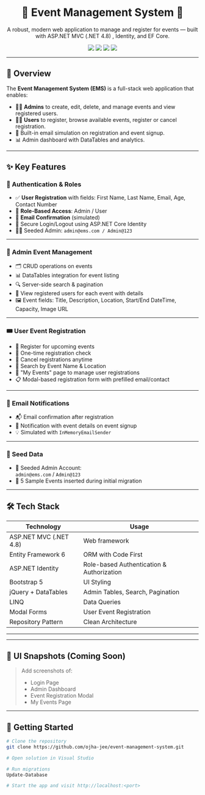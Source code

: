<h1 align="center">🎉 Event Management System 🎉</h1>
<p align="center">
  A robust, modern web application to manage and register for events — built with ASP.NET MVC (.NET 4.8) , Identity, and EF Core.
</p>

<p align="center">
<img src="https://img.shields.io/badge/.NET%20Framework-4.8-blue?logo=windows" />
 <img src="https://img.shields.io/badge/Entity%20Framework-6.0-green?logo=database" />

  <img src="https://img.shields.io/badge/License-MIT-brightgreen.svg" />
  <img src="https://img.shields.io/badge/UI-Bootstrap-blueviolet?logo=bootstrap" />
</p>

---

## 🚀 Overview

The **Event Management System (EMS)** is a full-stack web application that enables:

- 👨‍💼 **Admins** to create, edit, delete, and manage events and view registered users.
- 🙋‍♂️ **Users** to register, browse available events, register or cancel registration.
- 📧 Built-in email simulation on registration and event signup.
- 📊 Admin dashboard with DataTables and analytics.

---

## ✨ Key Features

### 🔐 Authentication & Roles
- ✅ **User Registration** with fields: First Name, Last Name, Email, Age, Contact Number
- 🔐 **Role-Based Access**: Admin / User
- 📧 **Email Confirmation** (simulated)
- 🔑 Secure Login/Logout using ASP.NET Core Identity
- 🧑‍💼 Seeded Admin: `admin@ems.com / Admin@123`

---

### 📅 Admin Event Management
- 🗂 CRUD operations on events
- 📊 DataTables integration for event listing
- 🔍 Server-side search & pagination
- 👥 View registered users for each event with details
- 🖼 Event fields: Title, Description, Location, Start/End DateTime, Capacity, Image URL

---

### 🎟️ User Event Registration
- 🧾 Register for upcoming events
- 🧠 One-time registration check
- 🔄 Cancel registrations anytime
- 🔎 Search by Event Name & Location
- 💼 "My Events" page to manage user registrations
- 📋 Modal-based registration form with prefilled email/contact

---

### 📧 Email Notifications
- 📬 Email confirmation after registration
- 📨 Notification with event details on event signup
- 💡 Simulated with `InMemoryEmailSender`

---

### 🌱 Seed Data
- 👤 Seeded Admin Account:  
  `admin@ems.com` / `Admin@123`
- 📅 5 Sample Events inserted during initial migration

---

## 🛠️ Tech Stack
| Technology               | Usage                                      |
|--------------------------|--------------------------------------------|
| ASP.NET MVC (.NET 4.8)   | Web framework                              |
| Entity Framework 6       | ORM with Code First                        |
| ASP.NET Identity         | Role-based Authentication & Authorization  |
| Bootstrap 5              | UI Styling                                 |
| jQuery + DataTables      | Admin Tables, Search, Pagination           |
| LINQ                     | Data Queries                               |
| Modal Forms              | User Event Registration                    |
| Repository Pattern       | Clean Architecture                         |

---

---

## 📸 UI Snapshots (Coming Soon)

> Add screenshots of:
> - Login Page
> - Admin Dashboard
> - Event Registration Modal
> - My Events Page

---

## 🧪 Getting Started

```bash
# Clone the repository
git clone https://github.com/ojha-jee/event-management-system.git

# Open solution in Visual Studio

# Run migrations
Update-Database

# Start the app and visit http://localhost:<port>
